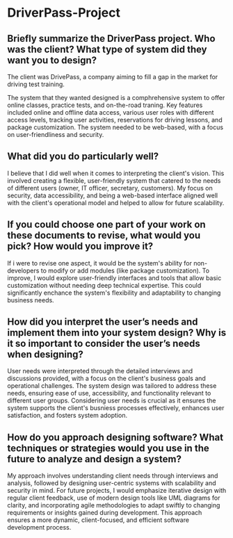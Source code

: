 # DriverPass-Project
## Briefly summarize the DriverPass project. Who was the client? What type of system did they want you to design?
The client was DrivePass, a company aiming to fill a gap in the market for driving test training.

The system that they wanted designed is a comphrehensive system to offer online classes, practice tests, and on-the-road traning. Key features included online and offline data access, various user roles with different access levels, tracking user activities, reservations for driving lessons, and package customization. The system needed to be web-based, with a focus on user-friendliness and security.
## What did you do particularly well?
I believe that I did well when it comes to interpreting the client's vision. This involved creating a flexible, user-friendly system that catered to the needs of different users (owner, IT officer, secretary, customers). My focus on security, data accessibility, and being a web-based interface aligned well with the client's operational model and helped to allow for future scalability.
## If you could choose one part of your work on these documents to revise, what would you pick? How would you improve it?
If i were to revise one aspect, it would be the system's ability for non-developers to modify or add modules (like package customization). To improve, I would explore user-friendly interfaces and tools that allow basic customization without needing deep technical expertise. This could significantly enchance the system's flexibility and adaptability to changing business needs.
## How did you interpret the user’s needs and implement them into your system design? Why is it so important to consider the user’s needs when designing?
User needs were interpreted through the detailed interviews and discussions provided, with a focus on the client's business goals and operational challenges. The system design was tailored to address these needs, ensuring ease of use, accessibility, and functionality relevant to different user groups. Considering user needs is crucial as it ensures the system supports the client's busniess processes effectively, enhances user satisfaction, and fosters system adoption.
## How do you approach designing software? What techniques or strategies would you use in the future to analyze and design a system?
My approach involves understanding client needs through interviews and analysis, followed by designing user-centric systems with scalability and security in mind. For future projects, I would emphasize iterative design with regular client feedback, use of modern design tools like UML diagrams for clarity, and incorporating agile methodologies to adapt swiftly to changing requirements or insights gained during development. This approach ensures a more dynamic, client-focused, and efficient software development process.
